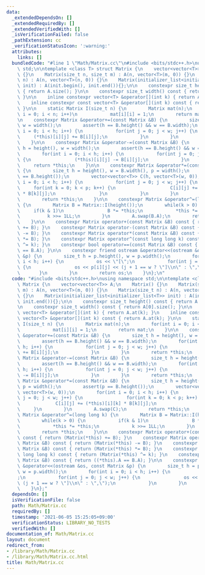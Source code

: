 ```yaml
---
data:
  _extendedDependsOn: []
  _extendedRequiredBy: []
  _extendedVerifiedWith: []
  _isVerificationFailed: false
  _pathExtension: cc
  _verificationStatusIcon: ':warning:'
  attributes:
    links: []
  bundledCode: "#line 1 \"Math/Matrix.cc\"\n#include <bits/stdc++.h>\nusing namespace\
    \ std;\n\ntemplate <class T> struct Matrix {\n    vector<vector<T>> A;\n    Matrix()\
    \ {}\n    Matrix(size_t n, size_t m) : A(n, vector<T>(m, 0)) {}\n    Matrix(size_t\
    \ n) : A(n, vector<T>(n, 0)) {}\n    Matrix(initializer_list<initializer_list<T>>\
    \ init) : A(init.begin(), init.end()){};\n\n    constexpr size_t height() const\
    \ { return A.size(); }\n\n    constexpr size_t width() const { return A[0].size();\
    \ }\n\n    inline constexpr vector<T> &operator[](int k) { return A.at(k); }\n\
    \    inline constexpr const vector<T> &operator[](int k) const { return A.at(k);\
    \ }\n\n    static Matrix I(size_t n) {\n        Matrix mat(n);\n        for(int\
    \ i = 0; i < n; i++)\n            mat[i][i] = 1;\n        return mat;\n    }\n\
    \n    constexpr Matrix &operator+=(const Matrix &B) {\n        size_t h = height(),\
    \ w = width();\n        assert(h == B.height() && w == B.width);\n        for(int\
    \ i = 0; i < h; i++) {\n            for(int j = 0; j < w; j++) {\n           \
    \     (*this)[i][j] += B[i][j];\n            }\n        }\n        return *this;\n\
    \    }\n\n    constexpr Matrix &operator-=(const Matrix &B) {\n        size_t\
    \ h = height(), w = width();\n        assert(h == B.height() && w == B.width);\n\
    \        for(int i = 0; i < h; i++) {\n            for(int j = 0; j < w; j++)\
    \ {\n                (*this)[i][j] -= B[i][j];\n            }\n        }\n   \
    \     return *this;\n    }\n\n    constexpr Matrix &operator*=(const Matrix &B)\
    \ {\n        size_t h = height(), w = B.width(), p = width();\n        assert(p\
    \ == B.height());\n        vector<vector<T>> C(h, vector<T>(w, 0));\n        for(int\
    \ i = 0; i < h; i++) {\n            for(int j = 0; j < w; j++) {\n           \
    \     for(int k = 0; k < p; k++) {\n                    C[i][j] += (*this)[i][k]\
    \ * B[k][j];\n                }\n            }\n        }\n        A.swap(C);\n\
    \        return *this;\n    }\n\n    constexpr Matrix &operator^=(long long k)\
    \ {\n        Matrix B = Matrix::I(height());\n        while(k > 0) {\n       \
    \     if(k & 1)\n                B *= *this;\n            *this *= *this;\n  \
    \          k >>= 1LL;\n        }\n        A.swap(B.A);\n        return *this;\n\
    \    }\n\n    constexpr Matrix operator+(const Matrix &B) const { return (Matrix(*this)\
    \ += B); }\n    constexpr Matrix operator-(const Matrix &B) const { return (Matrix(*this)\
    \ -= B); }\n    constexpr Matrix operator*(const Matrix &B) const { return (Matrix(*this)\
    \ *= B); }\n    constexpr Matrix operator^(const long long k) const { return (Matrix(*this)\
    \ ^= k); }\n    constexpr bool operator==(const Matrix &B) const { return ((*this).A\
    \ == B.A); }\n\n    constexpr friend ostream &operator<<(ostream &os, const Matrix\
    \ &p) {\n        size_t h = p.height(), w = p.width();\n        for(int i = 0;\
    \ i < h; i++) {\n            os << \"[\";\n            for(int j = 0; j < w; j++)\
    \ {\n                os << p[i][j] << (j + 1 == w ? \"]\\n\" : \",\");\n     \
    \       }\n        }\n        return os;\n    }\n};\n"
  code: "#include <bits/stdc++.h>\nusing namespace std;\n\ntemplate <class T> struct\
    \ Matrix {\n    vector<vector<T>> A;\n    Matrix() {}\n    Matrix(size_t n, size_t\
    \ m) : A(n, vector<T>(m, 0)) {}\n    Matrix(size_t n) : A(n, vector<T>(n, 0))\
    \ {}\n    Matrix(initializer_list<initializer_list<T>> init) : A(init.begin(),\
    \ init.end()){};\n\n    constexpr size_t height() const { return A.size(); }\n\
    \n    constexpr size_t width() const { return A[0].size(); }\n\n    inline constexpr\
    \ vector<T> &operator[](int k) { return A.at(k); }\n    inline constexpr const\
    \ vector<T> &operator[](int k) const { return A.at(k); }\n\n    static Matrix\
    \ I(size_t n) {\n        Matrix mat(n);\n        for(int i = 0; i < n; i++)\n\
    \            mat[i][i] = 1;\n        return mat;\n    }\n\n    constexpr Matrix\
    \ &operator+=(const Matrix &B) {\n        size_t h = height(), w = width();\n\
    \        assert(h == B.height() && w == B.width);\n        for(int i = 0; i <\
    \ h; i++) {\n            for(int j = 0; j < w; j++) {\n                (*this)[i][j]\
    \ += B[i][j];\n            }\n        }\n        return *this;\n    }\n\n    constexpr\
    \ Matrix &operator-=(const Matrix &B) {\n        size_t h = height(), w = width();\n\
    \        assert(h == B.height() && w == B.width);\n        for(int i = 0; i <\
    \ h; i++) {\n            for(int j = 0; j < w; j++) {\n                (*this)[i][j]\
    \ -= B[i][j];\n            }\n        }\n        return *this;\n    }\n\n    constexpr\
    \ Matrix &operator*=(const Matrix &B) {\n        size_t h = height(), w = B.width(),\
    \ p = width();\n        assert(p == B.height());\n        vector<vector<T>> C(h,\
    \ vector<T>(w, 0));\n        for(int i = 0; i < h; i++) {\n            for(int\
    \ j = 0; j < w; j++) {\n                for(int k = 0; k < p; k++) {\n       \
    \             C[i][j] += (*this)[i][k] * B[k][j];\n                }\n       \
    \     }\n        }\n        A.swap(C);\n        return *this;\n    }\n\n    constexpr\
    \ Matrix &operator^=(long long k) {\n        Matrix B = Matrix::I(height());\n\
    \        while(k > 0) {\n            if(k & 1)\n                B *= *this;\n\
    \            *this *= *this;\n            k >>= 1LL;\n        }\n        A.swap(B.A);\n\
    \        return *this;\n    }\n\n    constexpr Matrix operator+(const Matrix &B)\
    \ const { return (Matrix(*this) += B); }\n    constexpr Matrix operator-(const\
    \ Matrix &B) const { return (Matrix(*this) -= B); }\n    constexpr Matrix operator*(const\
    \ Matrix &B) const { return (Matrix(*this) *= B); }\n    constexpr Matrix operator^(const\
    \ long long k) const { return (Matrix(*this) ^= k); }\n    constexpr bool operator==(const\
    \ Matrix &B) const { return ((*this).A == B.A); }\n\n    constexpr friend ostream\
    \ &operator<<(ostream &os, const Matrix &p) {\n        size_t h = p.height(),\
    \ w = p.width();\n        for(int i = 0; i < h; i++) {\n            os << \"[\"\
    ;\n            for(int j = 0; j < w; j++) {\n                os << p[i][j] <<\
    \ (j + 1 == w ? \"]\\n\" : \",\");\n            }\n        }\n        return os;\n\
    \    }\n};"
  dependsOn: []
  isVerificationFile: false
  path: Math/Matrix.cc
  requiredBy: []
  timestamp: '2021-06-05 15:25:05+09:00'
  verificationStatus: LIBRARY_NO_TESTS
  verifiedWith: []
documentation_of: Math/Matrix.cc
layout: document
redirect_from:
- /library/Math/Matrix.cc
- /library/Math/Matrix.cc.html
title: Math/Matrix.cc
---
```

